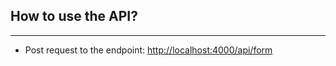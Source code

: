 ## How to use the API?

---

- Post request to the endpoint: [http://localhost:4000/api/form](http://localhost:4000/api/form)
